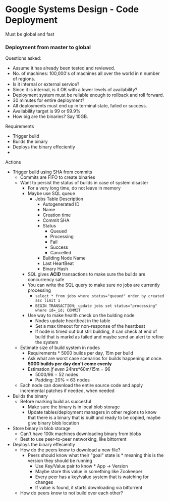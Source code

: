 # Google Systems Design - Code Deployment
Must be global and fast

### Deployment from master to global
Questions asked:
* Assume it has already been tested and reviewed. 
* No. of machines: 100,000's of machines all over the world in n number of regions.
* Is it internal or external service?
* Since it is internal, is it OK with a lower levels of availability?
* Deployment system must be reliable enough to rollback and roll forward.
* 30 minutes for entire deployment?
* All deployments must end up in terminal state, failed or success.
* Availability target is 99 or 99.9%
* How big are the binaries?  Say 10GB.

Requirements
* Trigger build
* Builds the binary
* Deploys the binary effeciently
* 

Actions
* Trigger build using SHA from commits
	* Commits are FIFO to create binaries
	* Want to persist the status of builds in case of system disaster
		* For a very long time, do not leave in memory
		* Maybe use SQL queue
			* Jobs Table Description
				* Autogenerated ID
				* Name
				* Creation time
				* Commit SHA
				* Status
					* Queued
					* Processing
					* Fail
					* Success
					* Cancelled
				* Building Node Name
				* Last HeartBeat
				* Binary Hash
		* SQL gives **ACID** transactions to make sure the builds are concurrency safe
		* You can write the SQL query to make sure no jobs are currently processing
			* `select * from jobs where status="queued" order by created asc limit 1`
			* `BEGIN TRANSACTION; update jobs set status="processing" where id=_id; COMMIT`
		* Use way to make health check on the bulding node
			* Nodes update heartbeat in the table
			* Set a max timeout for non-response of the heartbeat
			* If node is timed out but still building, it can check at end of build that is markd as failed and maybe send an alert to refine the system
	* Estimate size of build system in nodes
		*  Requirements * 5000 builds per day, 15m per build
		* Ask what are worst case scenarios for builds happening at once. **5000 builds per day don't come evenly**
		* Estimation _if even_ 24hrs*60m/15m = 96
			* 5000/96 = 52 nodes
			* Padding: 20% = 63 nodes
	* Each node can download the entire source code and apply incremental patches if needed, when needed
* Builds the binary
	* Before marking build as succesful
		* Make sure the binary is in local blob storage
		* Update tables/deployment managers in other regions to know that there is a binary that is built and ready to be copied, maybe give binary blob location
* Store binary in blob storage
	* Can't have 100k machines downloading binary from blobs
	* Best to use peer-to-peer networking, like bittorrent
* Deploys the binary effeciently
	* How do the peers know to download a new file?
		* Peers should know what their "goal" state is * meaning this is the version they should be running
			* Use Key/Value pair to know * App -> Version
			* Maybe store this value in something like Zookeeper
			* Every peer has a key/value system that is watching for changes
			* If value is found, it starts downloading via bittorrent
	* How do peers know to not build over each other?


